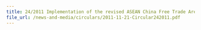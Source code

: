 ```yaml
---
title: 24/2011 Implementation of the revised ASEAN China Free Trade Area Operational Certification Procedures
file_url: /news-and-media/circulars/2011-11-21-Circular242011.pdf
---
```

